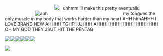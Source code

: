 
‎ ‎ ‎ ‎ ‎ ‎ ‎ ‎ ‎  ‎ ‎ ‎ ‎ ‎ ‎ ‎ ‎ ‎ ‎ ‎ ‎  ‎ ‎ ‎ ‎ ‎ ‎ ‎ ‎ ‎ ‎ ‎ ‎ ‎ ‎ ‎ ‎ ‎ ‎ ‎
 ![](https://komarev.com/ghpvc/?username=soiiux&color=yellow)‎  ‎ ‎
 uhhmm ill make this pretty eventuallu 
⠀⠀⠀⠀⠀⠀⠀⠀⠀  ![auh](https://i.imgur.com/CQlAMqF.png) 
⠀⠀⠀⠀⠀⠀⠀⠀⠀⠀⠀⠀⠀ ⠀⠀ ⠀⠀⠀⠀⠀⠀⠀
my tongues the only muscle in my body that works harder than my heart AHH hhhAHHH I LOVE BRAND NEW AHHHH TGHFHJJHHH AHHHHHHHHHHHHHHHHHHH OH MY GOD THEY JSUT HIT THE PENTAG


![](https://files.catbox.moe/xntrdg.gif)![](https://images-wixmp-ed30a86b8c4ca887773594c2.wixmp.com/f/cd6f4a62-6aaf-486a-93dc-530b77c7bb1c/d3eamfb-e4f00821-01d8-4090-a680-a7e3ee04e932.png/v1/fill/w_99,h_56,q_80,strp/hs__sollux_captor_stamp_by_janbearpig_d3eamfb-fullview.jpg?token=eyJ0eXAiOiJKV1QiLCJhbGciOiJIUzI1NiJ9.eyJzdWIiOiJ1cm46YXBwOjdlMGQxODg5ODIyNjQzNzNhNWYwZDQxNWVhMGQyNmUwIiwiaXNzIjoidXJuOmFwcDo3ZTBkMTg4OTgyMjY0MzczYTVmMGQ0MTVlYTBkMjZlMCIsIm9iaiI6W1t7ImhlaWdodCI6Ijw9NTYiLCJwYXRoIjoiXC9mXC9jZDZmNGE2Mi02YWFmLTQ4NmEtOTNkYy01MzBiNzdjN2JiMWNcL2QzZWFtZmItZTRmMDA4MjEtMDFkOC00MDkwLWE2ODAtYTdlM2VlMDRlOTMyLnBuZyIsIndpZHRoIjoiPD05OSJ9XV0sImF1ZCI6WyJ1cm46c2VydmljZTppbWFnZS5vcGVyYXRpb25zIl19.l1_JZjm0wamFyGKUQUR3hXqNOD6XRUo2oWwer3pgDO4)![](https://images-wixmp-ed30a86b8c4ca887773594c2.wixmp.com/f/668320ee-f33b-41b2-a769-76b8b10407a7/d4ewjia-c7598301-7bf9-4a9e-a6e8-a030fe723ec1.gif?token=eyJ0eXAiOiJKV1QiLCJhbGciOiJIUzI1NiJ9.eyJzdWIiOiJ1cm46YXBwOjdlMGQxODg5ODIyNjQzNzNhNWYwZDQxNWVhMGQyNmUwIiwiaXNzIjoidXJuOmFwcDo3ZTBkMTg4OTgyMjY0MzczYTVmMGQ0MTVlYTBkMjZlMCIsIm9iaiI6W1t7InBhdGgiOiJcL2ZcLzY2ODMyMGVlLWYzM2ItNDFiMi1hNzY5LTc2YjhiMTA0MDdhN1wvZDRld2ppYS1jNzU5ODMwMS03YmY5LTRhOWUtYTZlOC1hMDMwZmU3MjNlYzEuZ2lmIn1dXSwiYXVkIjpbInVybjpzZXJ2aWNlOmZpbGUuZG93bmxvYWQiXX0.wmuodbUwRcTtrJei9Mqu9hPMCK1yVj38w-cLXwRbYGc)![](https://images-wixmp-ed30a86b8c4ca887773594c2.wixmp.com/f/f0ac49f8-fde9-4746-a5c3-6aa963e323c6/d5uqj2i-b6bed8a7-4051-4505-8d4b-8296d748f410.png?token=eyJ0eXAiOiJKV1QiLCJhbGciOiJIUzI1NiJ9.eyJzdWIiOiJ1cm46YXBwOjdlMGQxODg5ODIyNjQzNzNhNWYwZDQxNWVhMGQyNmUwIiwiaXNzIjoidXJuOmFwcDo3ZTBkMTg4OTgyMjY0MzczYTVmMGQ0MTVlYTBkMjZlMCIsIm9iaiI6W1t7InBhdGgiOiJcL2ZcL2YwYWM0OWY4LWZkZTktNDc0Ni1hNWMzLTZhYTk2M2UzMjNjNlwvZDV1cWoyaS1iNmJlZDhhNy00MDUxLTQ1MDUtOGQ0Yi04Mjk2ZDc0OGY0MTAucG5nIn1dXSwiYXVkIjpbInVybjpzZXJ2aWNlOmZpbGUuZG93bmxvYWQiXX0.ZcKdZ547fvbdYhjio-9HNNkdCESMTn2W4UMCVFvQqLA)![](https://images-wixmp-ed30a86b8c4ca887773594c2.wixmp.com/f/0a3f0750-6731-4d22-9aca-5db4024fdafb/d5mvhoz-1cc577cc-9b12-409b-99f3-370b21e42812.png/v1/fill/w_99,h_56,q_80,strp/erisol_stamp_by_batbytes_d5mvhoz-fullview.jpg?token=eyJ0eXAiOiJKV1QiLCJhbGciOiJIUzI1NiJ9.eyJzdWIiOiJ1cm46YXBwOjdlMGQxODg5ODIyNjQzNzNhNWYwZDQxNWVhMGQyNmUwIiwiaXNzIjoidXJuOmFwcDo3ZTBkMTg4OTgyMjY0MzczYTVmMGQ0MTVlYTBkMjZlMCIsIm9iaiI6W1t7ImhlaWdodCI6Ijw9NTYiLCJwYXRoIjoiXC9mXC8wYTNmMDc1MC02NzMxLTRkMjItOWFjYS01ZGI0MDI0ZmRhZmJcL2Q1bXZob3otMWNjNTc3Y2MtOWIxMi00MDliLTk5ZjMtMzcwYjIxZTQyODEyLnBuZyIsIndpZHRoIjoiPD05OSJ9XV0sImF1ZCI6WyJ1cm46c2VydmljZTppbWFnZS5vcGVyYXRpb25zIl19.nGPmxjcFJv_VRHyibtgTstVUKppNi56O3PM64jQKLJY)![](https://files.catbox.moe/sqj0fc.gif)

 ![](https://hit.yhype.me/github/profile?user_id=161968637)‎ ‎ ‎ ‎ ‎ ‎ ‎ ‎ ‎ ‎  ‎ ‎ ‎ ‎ ‎ ‎ ‎ ‎ ‎ ‎ ‎ ‎ ‎ ‎ ‎ ‎ 
